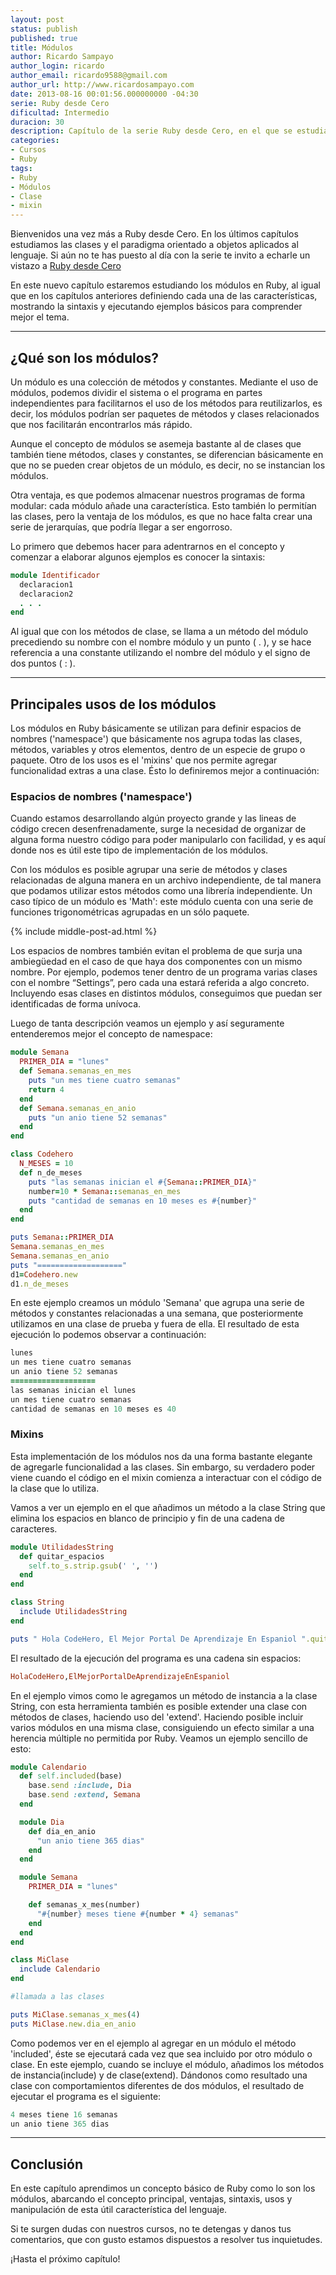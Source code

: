 ```yaml
---
layout: post
status: publish
published: true
title: Módulos
author: Ricardo Sampayo
author_login: ricardo
author_email: ricardo9588@gmail.com
author_url: http://www.ricardosampayo.com
date: 2013-08-16 00:01:56.000000000 -04:30
serie: Ruby desde Cero
dificultad: Intermedio
duracion: 30
description: Capítulo de la serie Ruby desde Cero, en el que se estudia el concepto de módulos del lenguaje.
categories:
- Cursos
- Ruby
tags:
- Ruby
- Módulos
- Clase
- mixin
---
```

<p>Bienvenidos una vez más a Ruby desde Cero. En los últimos capítulos estudiamos las clases y el paradigma orientado a objetos aplicados al lenguaje. Si aún no te has puesto al día con la serie te invito a echarle un vistazo a <a href="[http://codehero.co/series/ruby-desde-cero/]">Ruby desde Cero</a></p>

<p>En este nuevo capítulo estaremos estudiando los módulos en Ruby, al igual que en los capítulos anteriores definiendo cada una de las características, mostrando la sintaxis y ejecutando ejemplos básicos para comprender mejor el tema.</p>

<hr />

<h2>¿Qué son los módulos?</h2>

<p>Un módulo es una colección de métodos y constantes. Mediante el uso de módulos, podemos dividir el sistema o el programa en partes independientes para facilitarnos el uso de los métodos para reutilizarlos, es decir, los módulos podrían ser paquetes de métodos y clases relacionados que nos facilitarán encontrarlos más rápido.</p>

<p>Aunque el concepto de módulos se asemeja bastante al de clases que también tiene métodos, clases y constantes, se diferencian básicamente en que no se pueden crear objetos de un módulo, es decir, no se instancian los módulos.</p>

<p>Otra ventaja, es que podemos almacenar nuestros programas de forma modular: cada módulo añade una característica. Esto también lo permitían las clases, pero la ventaja de los módulos, es que no hace falta crear una serie de jerarquías, que podría llegar a ser engorroso.</p>

<p>Lo primero que debemos hacer para adentrarnos en el concepto y comenzar a elaborar algunos ejemplos es conocer la sintaxis:</p>

```ruby
module Identificador
  declaracion1
  declaracion2
  . . .
end
```

<p>Al igual que con los métodos de clase, se llama a un método del módulo precediendo su nombre con el nombre módulo y un punto ( . ), y se hace referencia a una constante utilizando el nombre del módulo y el signo de dos puntos ( : ).</p>

<hr />

<h2>Principales usos de los módulos</h2>

<p>Los módulos en Ruby básicamente se utilizan para definir espacios de nombres ('namespace') que básicamente nos agrupa todas las clases, métodos, variables y otros elementos, dentro de un especie de grupo o paquete. Otro de los usos es el 'mixins' que nos permite agregar funcionalidad extras a una clase. Ésto lo definiremos mejor a continuación:</p>

<h3>Espacios de nombres ('namespace')</h3>

<p>Cuando estamos desarrollando algún proyecto grande y las lineas de código crecen desenfrenadamente, surge la necesidad de organizar de alguna forma nuestro código para poder manipularlo con facilidad, y es aquí donde nos es útil este tipo de implementación de los módulos.</p>

<p>Con los módulos es posible agrupar una serie de métodos y clases relacionadas de alguna manera en un archivo independiente, de tal manera que podamos utilizar estos métodos como una librería independiente. Un caso típico de un módulo es 'Math': este módulo cuenta con una serie de funciones trigonométricas agrupadas en un sólo paquete.</p>

{% include middle-post-ad.html %}

<p>Los espacios de nombres también evitan el problema de que surja una ambiegüedad en el caso de que haya dos componentes con un mismo nombre. Por ejemplo, podemos tener dentro de un programa varias clases con el nombre “Settings”, pero cada una estará referida a algo concreto. Incluyendo esas clases en distintos módulos, conseguimos que puedan ser identificadas de forma unívoca.</p>

<p>Luego de tanta descripción veamos un ejemplo y así seguramente entenderemos mejor el concepto de namespace:</p>

```ruby
module Semana
  PRIMER_DIA = "lunes"
  def Semana.semanas_en_mes
    puts "un mes tiene cuatro semanas"
    return 4
  end
  def Semana.semanas_en_anio
    puts "un anio tiene 52 semanas"
  end
end

class Codehero
  N_MESES = 10
  def n_de_meses
    puts "las semanas inician el #{Semana::PRIMER_DIA}"
    number=10 * Semana::semanas_en_mes
    puts "cantidad de semanas en 10 meses es #{number}"
  end
end

puts Semana::PRIMER_DIA
Semana.semanas_en_mes
Semana.semanas_en_anio
puts "==================="
d1=Codehero.new
d1.n_de_meses
```

<p>En este ejemplo creamos un módulo 'Semana' que agrupa una serie de métodos y constantes relacionadas a una semana, que posteriormente utilizamos en una clase de prueba y fuera de ella. El resultado de esta ejecución lo podemos observar a continuación:</p>

```ruby
lunes
un mes tiene cuatro semanas
un anio tiene 52 semanas
===================
las semanas inician el lunes
un mes tiene cuatro semanas
cantidad de semanas en 10 meses es 40
```

<h3>Mixins</h3>

<p>Esta implementación de los módulos nos da una forma bastante elegante de agregarle funcionalidad a las clases. Sin embargo, su verdadero poder viene cuando el código en el mixin comienza a interactuar con el código de la clase que lo utiliza.</p>

<p>Vamos a ver un ejemplo en el que añadimos un método a la clase String que elimina los espacios en blanco de principio y fin de una cadena de caracteres.</p>

```ruby
module UtilidadesString
  def quitar_espacios
    self.to_s.strip.gsub(' ', '')
  end
end

class String
  include UtilidadesString
end

puts " Hola CodeHero, El Mejor Portal De Aprendizaje En Espaniol ".quitar_espacios
```

<p>El resultado de la ejecución del programa es una cadena sin espacios:</p>

```ruby
HolaCodeHero,ElMejorPortalDeAprendizajeEnEspaniol
```

<p>En el ejemplo vimos como le agregamos un método de instancia a la clase String, con esta herramienta también es posible extender una clase con métodos de clases, haciendo uso del 'extend'. Haciendo posible incluir varios módulos en una misma clase, consiguiendo un efecto similar a una herencia múltiple no permitida por Ruby. Veamos un ejemplo sencillo de esto:</p>

```ruby
module Calendario
  def self.included(base)
    base.send :include, Dia
    base.send :extend, Semana
  end

  module Dia
    def dia_en_anio
      "un anio tiene 365 dias"
    end
  end

  module Semana
    PRIMER_DIA = "lunes"

    def semanas_x_mes(number)
      "#{number} meses tiene #{number * 4} semanas"
    end
  end
end

class MiClase
  include Calendario
end

#llamada a las clases

puts MiClase.semanas_x_mes(4)
puts MiClase.new.dia_en_anio
```

<p>Como podemos ver en el ejemplo al agregar en un módulo el método 'included', éste se ejecutará cada vez que sea incluido por otro módulo o clase. En este ejemplo, cuando se incluye el módulo, añadimos los métodos de instancia(include) y de clase(extend). Dándonos como resultado una clase con comportamientos diferentes de dos módulos, el resultado de ejecutar el programa es el siguiente:</p>

```ruby
4 meses tiene 16 semanas
un anio tiene 365 dias
```

<hr />

<h2>Conclusión</h2>

<p>En este capítulo aprendimos un concepto básico de Ruby como lo son los módulos, abarcando el concepto principal, ventajas, sintaxis, usos y manipulación de esta útil característica del lenguaje.</p>

<p>Si te surgen dudas con nuestros cursos, no te detengas y danos tus comentarios, que con gusto estamos dispuestos a resolver tus inquietudes.</p>

<p>¡Hasta el próximo capítulo!</p>
